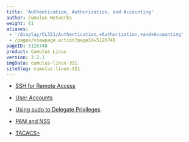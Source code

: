 ```yaml
---
title: 'Authentication, Authorization, and Accounting'
author: Cumulus Networks
weight: 61
aliases:
 - '/display/CL321/Authentication,+Authorization,+and+Accounting'
 - /pages/viewpage.action?pageId=5126748
pageID: 5126748
product: Cumulus Linux
version: 3.2.1
imgData: cumulus-linux-321
siteSlug: cumulus-linux-321
---
```

  - [SSH for Remote
    Access](/version/cumulus-linux-321/System-Configuration/Authentication-Authorization-and-Accounting/SSH-for-Remote-Access)

  - [User
    Accounts](/version/cumulus-linux-321/System-Configuration/Authentication-Authorization-and-Accounting/User-Accounts)

  - [Using sudo to Delegate
    Privileges](/version/cumulus-linux-321/System-Configuration/Authentication-Authorization-and-Accounting/Using-sudo-to-Delegate-Privileges)

  - [PAM and
    NSS](/version/cumulus-linux-321/System-Configuration/Authentication-Authorization-and-Accounting/LDAP-Authentication-and-Authorization)

  - [TACACS+](/version/cumulus-linux-321/System-Configuration/Authentication-Authorization-and-Accounting/TACACS-Plus)

<article id="html-search-results" class="ht-content" style="display: none;">

</article>

<footer id="ht-footer">

</footer>
